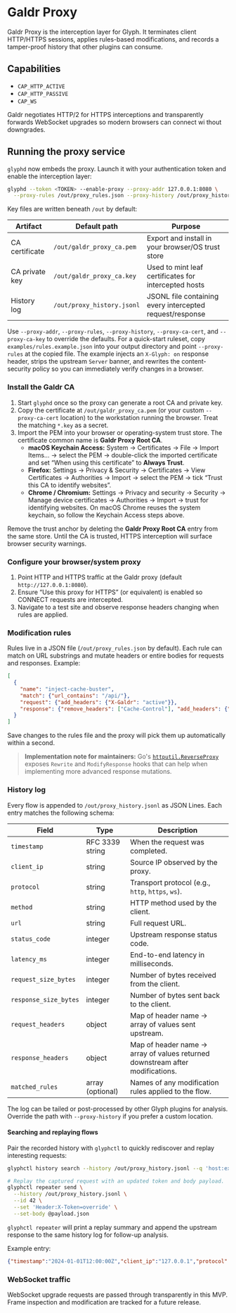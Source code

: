 # Galdr Proxy

Galdr Proxy is the interception layer for Glyph. It terminates client HTTP/HTTPS sessions, applies rules-based modifications, and records a tamper-proof history that other plugins can consume.

## Capabilities
- `CAP_HTTP_ACTIVE`
- `CAP_HTTP_PASSIVE`
- `CAP_WS`

Galdr negotiates HTTP/2 for HTTPS interceptions and transparently forwards WebSocket upgrades so modern browsers can connect wi
thout downgrades.

## Running the proxy service

`glyphd` now embeds the proxy. Launch it with your authentication token and enable the interception layer:

```bash
glyphd --token <TOKEN> --enable-proxy --proxy-addr 127.0.0.1:8080 \
  --proxy-rules /out/proxy_rules.json --proxy-history /out/proxy_history.jsonl
```

Key files are written beneath `/out` by default:

| Artifact | Default path | Purpose |
| -------- | ------------ | ------- |
| CA certificate | `/out/galdr_proxy_ca.pem` | Export and install in your browser/OS trust store |
| CA private key | `/out/galdr_proxy_ca.key` | Used to mint leaf certificates for intercepted hosts |
| History log | `/out/proxy_history.jsonl` | JSONL file containing every intercepted request/response |

Use `--proxy-addr`, `--proxy-rules`, `--proxy-history`, `--proxy-ca-cert`, and `--proxy-ca-key` to override the defaults. For a quick-start ruleset, copy `examples/rules.example.json` into your output directory and point `--proxy-rules` at the copied file. The example injects an `X-Glyph: on` response header, strips the upstream `Server` banner, and rewrites the content-security policy so you can immediately verify changes in a browser.

### Install the Galdr CA

1. Start `glyphd` once so the proxy can generate a root CA and private key.
2. Copy the certificate at `/out/galdr_proxy_ca.pem` (or your custom `--proxy-ca-cert` location) to the workstation running the browser. Treat the matching `*.key` as a secret.
3. Import the PEM into your browser or operating-system trust store. The certificate common name is **Galdr Proxy Root CA**.
   - **macOS Keychain Access:** System → Certificates → File → Import Items… → select the PEM → double-click the imported certificate and set “When using this certificate” to **Always Trust**.
   - **Firefox:** Settings → Privacy & Security → Certificates → View Certificates → Authorities → Import → select the PEM → tick “Trust this CA to identify websites”.
   - **Chrome / Chromium:** Settings → Privacy and security → Security → Manage device certificates → Authorities → Import → trust for identifying websites. On macOS Chrome reuses the system keychain, so follow the Keychain Access steps above.

Remove the trust anchor by deleting the **Galdr Proxy Root CA** entry from the same store. Until the CA is trusted, HTTPS interception will surface browser security warnings.

### Configure your browser/system proxy

1. Point HTTP and HTTPS traffic at the Galdr proxy (default `http://127.0.0.1:8080`).
2. Ensure “Use this proxy for HTTPS” (or equivalent) is enabled so CONNECT requests are intercepted.
3. Navigate to a test site and observe response headers changing when rules are applied.

### Modification rules

Rules live in a JSON file (`/out/proxy_rules.json` by default). Each rule can match on URL substrings and mutate headers or entire bodies for requests and responses. Example:

```json
[
  {
    "name": "inject-cache-buster",
    "match": {"url_contains": "/api/"},
    "request": {"add_headers": {"X-Galdr": "active"}},
    "response": {"remove_headers": ["Cache-Control"], "add_headers": {"X-Galdr-Proxy": "modified"}}
  }
]
```

Save changes to the rules file and the proxy will pick them up automatically within a second.

> **Implementation note for maintainers:** Go's [`httputil.ReverseProxy`](https://pkg.go.dev/net/http/httputil#ReverseProxy)
> exposes `Rewrite` and `ModifyResponse` hooks that can help when implementing more advanced response mutations.

### History log

Every flow is appended to `/out/proxy_history.jsonl` as JSON Lines. Each entry matches the following schema:

| Field | Type | Description |
| ----- | ---- | ----------- |
| `timestamp` | RFC 3339 string | When the request was completed. |
| `client_ip` | string | Source IP observed by the proxy. |
| `protocol` | string | Transport protocol (e.g., `http`, `https`, `ws`). |
| `method` | string | HTTP method used by the client. |
| `url` | string | Full request URL. |
| `status_code` | integer | Upstream response status code. |
| `latency_ms` | integer | End-to-end latency in milliseconds. |
| `request_size_bytes` | integer | Number of bytes received from the client. |
| `response_size_bytes` | integer | Number of bytes sent back to the client. |
| `request_headers` | object | Map of header name → array of values sent upstream. |
| `response_headers` | object | Map of header name → array of values returned downstream after modifications. |
| `matched_rules` | array (optional) | Names of any modification rules applied to the flow. |

The log can be tailed or post-processed by other Glyph plugins for analysis. Override the path with `--proxy-history` if you prefer a custom location.

#### Searching and replaying flows

Pair the recorded history with `glyphctl` to quickly rediscover and replay interesting requests:

```bash
glyphctl history search --history /out/proxy_history.jsonl --q 'host:example.com method:POST'

# Replay the captured request with an updated token and body payload.
glyphctl repeater send \
  --history /out/proxy_history.jsonl \
  --id 42 \
  --set 'Header:X-Token=override' \
  --set-body @payload.json
```

`glyphctl repeater` will print a replay summary and append the upstream response to the same history log for follow-up analysis.

Example entry:

```json
{"timestamp":"2024-01-01T12:00:00Z","client_ip":"127.0.0.1","protocol":"http","method":"GET","url":"https://example.com/demo","status_code":200,"latency_ms":42,"request_size_bytes":128,"response_size_bytes":512,"request_headers":{"X-Glyph":["on"]},"response_headers":{"X-Glyph-Proxy":["active"]},"matched_rules":["demo-rule"]}
```

### WebSocket traffic

WebSocket upgrade requests are passed through transparently in this MVP. Frame inspection and modification are tracked for a future release.
